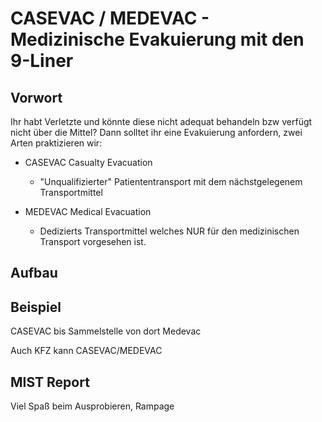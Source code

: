 # CASEVAC / MEDEVAC - Medizinische Evakuierung mit den 9-Liner

## Vorwort

Ihr habt Verletzte und könnte diese nicht adequat behandeln bzw verfügt nicht über die Mittel? Dann solltet ihr eine Evakuierung anfordern, zwei Arten praktizieren wir:

* CASEVAC Casualty Evacuation

	* "Unqualifizierter" Patiententransport mit dem nächstgelegenem Transportmittel

* MEDEVAC Medical Evacuation

	* Dedizierts Transportmittel welches NUR für den medizinischen Transport vorgesehen ist. 

## Aufbau


## Beispiel

CASEVAC bis Sammelstelle von dort Medevac

Auch KFZ kann CASEVAC/MEDEVAC

## MIST Report




Viel Spaß beim Ausprobieren, Rampage
